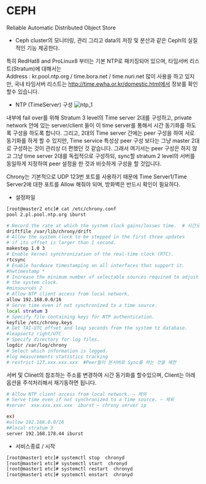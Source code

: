 # CEPH  

Reliable Automatic Distributed Object Store 
- Ceph cluster의 모니터링, 관리 그리고 data의 저장 및 분산과 같은 Ceph의 실질적인 기능 제공한다.  




특히 RedHat8 and ProLinux8 부터는 기본 NTP로 패키징되어 있으며, 타임서버 리스트(Stratum)에 대해서는   
Address : kr.pool.ntp.org / time.bora.net / time.nuri.net
많이 사용을 하고 있지만, 국내 타임서버 리스트는  http://time.ewha.or.kr/domestic.html에서 정보를 확인할수 있습니다.  

*	NTP (TimeServer) 구성
 ![ntp_1](https://user-images.githubusercontent.com/39255123/141034679-0bf319f8-286f-4691-9eb1-847bf0f6bacd.jpg)
 
내부에 fail over를 위해 Stratum 3 level의 Time server 2대를 구성하고, private network 안에 있는 server/client 들이 이 time server를 통해서 시간 동기화를 하도록 구성을 하도록 합니다.
그리고, 2대의 Time server 간에는 peer 구성을 하여 서로 동기화를 하게 할 수 있지만, Time service 특성상 peer 구성 보다는 그냥 master 2대로 구성하는 것이 관리상 더 편했던 것 같습니다. 그래서 여기서는 peer 구성은 하지 않고 그냥 time server 2대를 독립적으로 구성하되, sync할 stratum 2 level의 서버를 동일하게 지정하여 peer 설정을 한 것과 비슷하게 구성을 할 것입니다.

Chrony는 기본적으로 UDP 123번 포트를 사용하기 때문에 Time Server1/Time Server2에 대한 포트를 Allow 해줘야 되며, 방화벽은 반드시 확인이 필요하다.
* 설정파일  
```bash
[root@master2 etc]# cat /etc/chrony.conf
pool 2.pl.pool.ntp.org iburst

# Record the rate at which the system clock gains/losses time.  # 시간오차치를 보존해두는 파일정보
driftfile /var/lib/chrony/drift
# Allow the system clock to be stepped in the first three updates
# if its offset is larger than 1 second.
makestep 1.0 3
# Enable kernel synchronization of the real-time clock (RTC).
rtcsync
# Enable hardware timestamping on all interfaces that support it.
#hwtimestamp *
# Increase the minimum number of selectable sources required to adjust
# the system clock.
#minsources 2
# Allow NTP client access from local network.
allow 192.168.0.0/16
# Serve time even if not synchronized to a time source.
local stratum 3
# Specify file containing keys for NTP authentication.
keyfile /etc/chrony.keys
# Get TAI-UTC offset and leap seconds from the system tz database.
#leapsectz right/UTC
# Specify directory for log files.
logdir /var/log/chrony
# Select which information is logged.
#log measurements statistics tracking
# restrict 127.xxx.xxx.xxx  #Peer들이 본서버로 Sync를 하는 것을 제한
```    
서버 및 Clinet의 참조하는 주소를 변경하여 시간 동기화를 할수있으며, Client는 아래 옵션을 주석처리해서 재기동하면 됩니다.
```bash
# Allow NTP client access from local network. – 제외
# Serve time even if not synchronized to a time source. – 제외
#server  xxx.xxx.xxx.xxx  iburst – chrony server ip 

ex)
#allow 192.168.0.0/16  
##local stratum 3  
server 192.168.178.44 iburst  
```  

* 서비스종료 / 시작  
``` bash
[root@master1 etc]# systemctl stop  chronyd
[root@master1 etc]# systemctl start  chronyd
[root@master1 etc]# systemctl restart  chronyd
[root@master1 etc]# systemctl enstart  chronyd
```  
